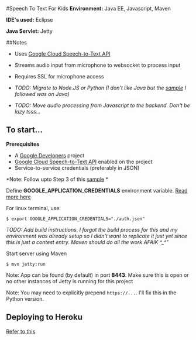 #Speech To Text For Kids
**Environment:** Java EE, Javascript, Maven

**IDE's used:** Eclipse 

**Java Servlet:** Jetty


##Notes
- Uses [Google Cloud Speech-to-Text API](https://cloud.google.com/speech-to-text/)
- Streams audio input from microphone to websocket to process input
- Requires SSL for microphone access

- *TODO: Migrate to Node.JS  or Python (I don't like Java but the [sample](https://codelabs.developers.google.com/codelabs/speaking-with-a-webpage/index.html#0) I followed was on Java)*
- *TODO: Move audio processing from Javascript to the backend. Don't be lazy tsss...*





## To start...

**Prerequisites**
- A [Google Developers](https://developers.google.com/) project
- [Google Cloud Speech-to-Text API](https://cloud.google.com/speech-to-text/) enabled on the project
- Service-to-service credentials (preferably in JSON)

*Note: Follow upto Step 3 of this [sample](https://codelabs.developers.google.com/codelabs/speaking-with-a-webpage/index.html#0) *



Define **GOOGLE_APPLICATION_CREDENTIALS** environment variable. [Read more here](https://cloud.google.com/docs/authentication/production)


For linux terminal, use:

```
$ export GOOGLE_APPLICATION_CREDENTIALS="./auth.json"
```


*TODO: Add build instructions. I forgot the build process for this and my environment was already setup so I didn't want to replicate it just yet since this is just a contest entry. Maven should do all the work AFAIK ^_^"*

Start server using Maven

```
$ mvn jetty:run
```

Note: App can be found (by default) in port **8443**. Make sure this is open or no other instances of Jetty is running for this project

Note: You may need to explicitly prepend ```https://...```.  I'll fix this in the Python version.


## Deploying to Heroku
[Refer to this](https://github.com/heroku/devcenter-jetty-runner)